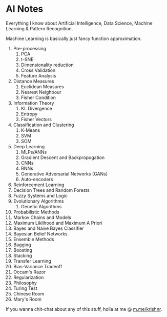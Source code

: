 # AI Notes

Everything I know about Artificial Intelligence, Data Science, Machine Learning & Pattern Recognition.

Machine Learning is basically just fancy function approximation.

1. Pre-processing
   1. PCA
   2. t-SNE
   3. Dimensionality reduction
   4. Cross Validation
   5. Feature Analysis
2. Distance Measures
   1. Euclidean Measures
   2. Nearest Neighbour
   3. Fisher Condition
3. Information Theory
   1. KL Divergence
   2. Entropy
   3. Fisher Vectors
4. Classification and Clustering
   1. K-Means
   2. SVM
   3. SOM
5. Deep Learning
   1. MLPs/ANNs
   2. Gradient Descent and Backpropogation
   3. CNNs
   4. RNNs
   5. Generative Adversarial Networks (GANs)
   6. Auto-encoders
6. Reinforcement Learning
7. Decision Trees and Random Forests
8. Fuzzy Systems and Logic
9. Evolutionary Algorithms
   1. Genetic Algorithms
10. Probabilistic Methods
   1. Markov Chains and Models
   2. Maximum Liklihood and Maximum A Priori
   3. Bayes and Naive Bayes Classifier
   4. Bayesian Belief Networks
11. Ensemble Methods
   1. Bagging
   2. Boosting
   3. Stacking 
12. Transfer Learning
13. Bias-Variance Tradeoff
   1. Occam's Razor
   2. Regularization 
14. Philosophy
   1. Turing Test
   2. Chinese Room
   3. Mary's Room


If you wanna chit-chat about any of this stuff, holla at me @ [m.me/krishnr](http:/m.me/krishnr).